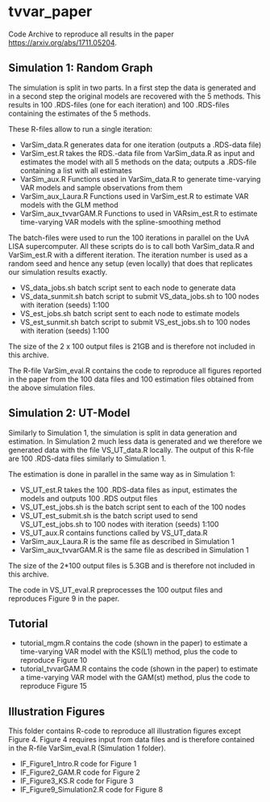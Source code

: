 # tvvar_paper

Code Archive to reproduce all results in the paper https://arxiv.org/abs/1711.05204.

## Simulation 1: Random Graph

The simulation is split in two parts. In a first step the data is generated and in a second step the original models are recovered with the 5 methods. This results in 100 .RDS-files (one for each iteration) and 100 .RDS-files containing the estimates of the 5 methods.

These R-files allow to run a single iteration:

- VarSim_data.R generates data for one iteration (outputs a .RDS-data file)
- VarSim_est.R takes the RDS.-data file from VarSim_data.R as input and estimates the model with all 5 methods on the data; outputs a .RDS-file containing a list with all estimates
- VarSim_aux.R Functions used in VarSim_data.R to generate time-varying VAR models and sample observations from them
- VarSim_aux_Laura.R Functions used in VarSim_est.R to estimate VAR models with the GLM method
- VarSim_aux_tvvarGAM.R Functions to used in VARsim_est.R to estimate time-varying VAR models with the spline-smoothing method

The batch-files were used to run the 100 iterations in parallel on the UvA LISA supercomputer. All these scripts do is to call both VarSim_data.R and VarSim_est.R with a different iteration. The iteration number is used as a random seed and hence any setup (even locally) that does that replicates our simulation results exactly.

- VS_data_jobs.sh batch script sent to each node to generate data
- VS_data_sunmit.sh batch script to submit VS_data_jobs.sh to 100 nodes with iteration (seeds) 1:100
- VS_est_jobs.sh batch script sent to each node to estimate models
- VS_est_sunmit.sh batch script to submit VS_est_jobs.sh to 100 nodes with iteration (seeds) 1:100

The size of the 2 x 100 output files is 21GB and is therefore not included in this archive.

The R-file VarSim_eval.R contains the code to reproduce all figures reported in the paper from the 100 data files and 100 estimation files obtained from the above simulation files.

## Simulation 2: UT-Model

Similarly to Simulation 1, the simulation is split in data generation and estimation. In Simulation 2 much less data is generated and we therefore we generated data with the file VS_UT_data.R locally. The output of this R-file are 100 .RDS-data files similarly to Simulation 1.

The estimation is done in parallel in the same way as in Simulation 1:

- VS_UT_est.R takes the 100 .RDS-data files as input, estimates the models and outputs 100 .RDS output files
- VS_UT_est_jobs.sh is the batch script sent to each of the 100 nodes
- VS_UT_est_submit.sh is the batch script used to send VS_UT_est_jobs.sh to 100 nodes with iteration (seeds) 1:100
- VS_UT_aux.R contains functions called by VS_UT_data.R
- VarSim_aux_Laura.R is the same file as described in Simulation 1
- VarSim_aux_tvvarGAM.R is the same file as described in Simulation 1

The size of the 2*100 output files is 5.3GB and is therefore not included in this archive.

The code in VS_UT_eval.R preprocesses the 100 output files and reproduces Figure 9 in the paper.

## Tutorial

- tutorial_mgm.R contains the code (shown in the paper) to estimate a time-varying VAR model with the KS(L1) method, plus the code to reproduce Figure 10
- tutorial_tvvarGAM.R contains the code (shown in the paper) to estimate a time-varying VAR model with the GAM(st) method, plus the code to reproduce Figure 15


## Illustration Figures

This folder contains R-code to reproduce all illustration figures except Figure 4. Figure 4 requires input from data files and is therefore contained in the R-file VarSim_eval.R (Simulation 1 folder).

- IF_Figure1_Intro.R code for Figure 1
- IF_Figure2_GAM.R code for Figure 2
- IF_Figure3_KS.R code for Figure 3
- IF_Figure9_Simulation2.R code for Figure 8
